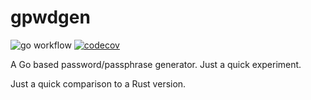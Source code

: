 # gpwdgen
![go workflow](https://github.com/swilcox/gpwdgen/actions/workflows/go.yml/badge.svg) [![codecov](https://codecov.io/gh/swilcox/gpwdgen/branch/main/graph/badge.svg?token=FAODBZWHB8)](https://codecov.io/gh/swilcox/gpwdgen)

A Go based password/passphrase generator. Just a quick experiment.

Just a quick comparison to a Rust version.
